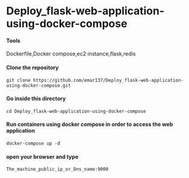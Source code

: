 # Deploy_flask-web-application-using-docker-compose
#### Tools 
Dockerfile,Docker compose,ec2 instance,flask,redis
#### Clone the repository
```
git clone https://github.com/emar137/Deploy_flask-web-application-using-docker-compose.git
```
#### Go inside this directory
```
cd Deploy_flask-web-application-using-docker-compose
```
#### Run containers using docker compose  in order to access the web application
```
docker-compose up -d
```
#### open your browser and type
```
The_machine_public_ip_or_Dns_name:9000
```
